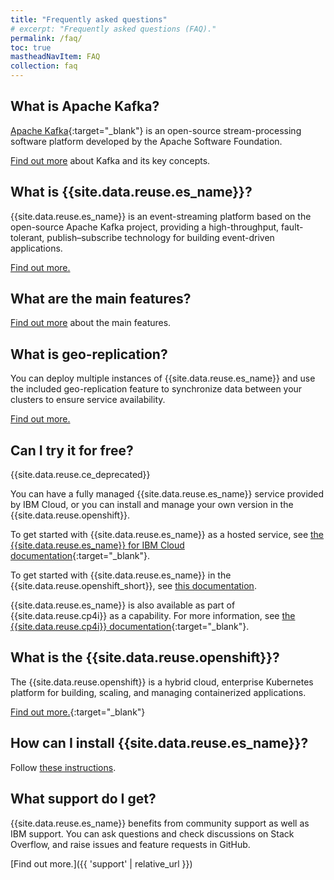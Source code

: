 ```yaml
---
title: "Frequently asked questions"
# excerpt: "Frequently asked questions (FAQ)."
permalink: /faq/
toc: true
mastheadNavItem: FAQ
collection: faq
---
```


## What is Apache Kafka?

[Apache Kafka](https://kafka.apache.org/intro){:target="_blank"} is an open-source stream-processing software platform developed by the Apache Software Foundation.

[Find out more](../about/key-concepts/) about Kafka and its key concepts.

## What is {{site.data.reuse.es_name}}?

{{site.data.reuse.es_name}} is an event-streaming platform based on the open-source Apache Kafka project, providing a high-throughput, fault-tolerant, publish–subscribe technology for building event-driven applications.

[Find out more.](../about/overview/)

## What are the main features?

[Find out more](../about/overview/) about the main features.

## What is geo-replication?

You can deploy multiple instances of {{site.data.reuse.es_name}} and use the included geo-replication feature to synchronize data between your clusters to ensure service availability.

[Find out more.](../georeplication/about/)

## Can I try it for free?

{{site.data.reuse.ce_deprecated}}

You can have a fully managed {{site.data.reuse.es_name}} service provided by IBM Cloud, or you can install and manage your own version in the {{site.data.reuse.openshift}}.

To get started with {{site.data.reuse.es_name}} as a hosted service, see [the {{site.data.reuse.es_name}} for IBM Cloud documentation](https://cloud.ibm.com/docs/EventStreams?topic=EventStreams-getting-started){:target="_blank"}.

To get started with {{site.data.reuse.es_name}} in the {{site.data.reuse.openshift_short}}, see [this documentation](../).

{{site.data.reuse.es_name}} is also available as part of {{site.data.reuse.cp4i}} as a capability. For more information, see [the {{site.data.reuse.cp4i}} documentation](https://www.ibm.com/support/knowledgecenter/en/SSGT7J_20.2/install/install_event_streams.html){:target="_blank"}.

## What is the {{site.data.reuse.openshift}}?

The {{site.data.reuse.openshift}} is a hybrid cloud, enterprise Kubernetes platform for building, scaling, and managing containerized applications.

[Find out more.](https://docs.openshift.com/container-platform/4.4/welcome/index.html){:target="_blank"}

## How can I install {{site.data.reuse.es_name}}?

Follow [these instructions](../installing/installing).

## What support do I get?

{{site.data.reuse.es_name}} benefits from community support as well as IBM support. You can ask questions and check discussions on Stack Overflow, and raise issues and feature requests in GitHub.

[Find out more.]({{ 'support' | relative_url }})

